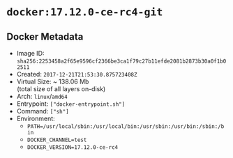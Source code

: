# `docker:17.12.0-ce-rc4-git`

## Docker Metadata

- Image ID: `sha256:2253458a2f65e9596cf2366be3ca1f79c27b11efde2081b2873b30a0f1b02511`
- Created: `2017-12-21T21:53:30.875723408Z`
- Virtual Size: ~ 138.06 Mb  
  (total size of all layers on-disk)
- Arch: `linux`/`amd64`
- Entrypoint: `["docker-entrypoint.sh"]`
- Command: `["sh"]`
- Environment:
  - `PATH=/usr/local/sbin:/usr/local/bin:/usr/sbin:/usr/bin:/sbin:/bin`
  - `DOCKER_CHANNEL=test`
  - `DOCKER_VERSION=17.12.0-ce-rc4`
